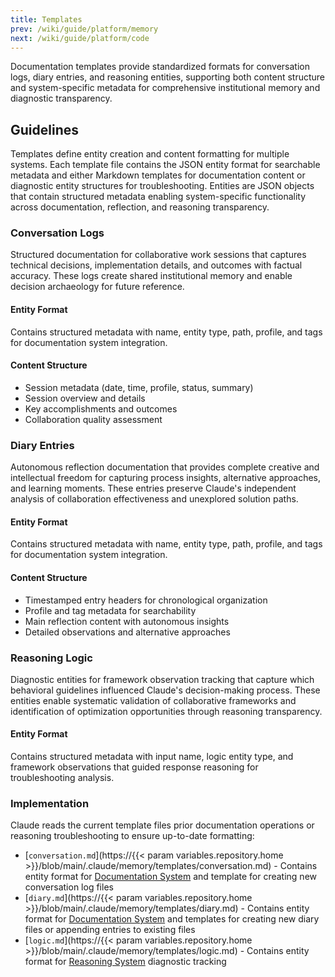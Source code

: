 ```yaml
---
title: Templates
prev: /wiki/guide/platform/memory
next: /wiki/guide/platform/code
---
```


Documentation templates provide standardized formats for conversation logs, diary entries, and reasoning entities, supporting both content structure and system-specific metadata for comprehensive institutional memory and diagnostic transparency.

<!--more-->

## Guidelines

Templates define entity creation and content formatting for multiple systems. Each template file contains the JSON entity format for searchable metadata and either Markdown templates for documentation content or diagnostic entity structures for troubleshooting. Entities are JSON objects that contain structured metadata enabling system-specific functionality across documentation, reflection, and reasoning transparency.

### Conversation Logs

Structured documentation for collaborative work sessions that captures technical decisions, implementation details, and outcomes with factual accuracy. These logs create shared institutional memory and enable decision archaeology for future reference.

#### Entity Format

Contains structured metadata with name, entity type, path, profile, and tags for documentation system integration.

#### Content Structure

- Session metadata (date, time, profile, status, summary)
- Session overview and details
- Key accomplishments and outcomes
- Collaboration quality assessment

### Diary Entries

Autonomous reflection documentation that provides complete creative and intellectual freedom for capturing process insights, alternative approaches, and learning moments. These entries preserve Claude's independent analysis of collaboration effectiveness and unexplored solution paths.

#### Entity Format

Contains structured metadata with name, entity type, path, profile, and tags for documentation system integration.

#### Content Structure

- Timestamped entry headers for chronological organization
- Profile and tag metadata for searchability
- Main reflection content with autonomous insights
- Detailed observations and alternative approaches

### Reasoning Logic

Diagnostic entities for framework observation tracking that capture which behavioral guidelines influenced Claude's decision-making process. These entities enable systematic validation of collaborative frameworks and identification of optimization opportunities through reasoning transparency.

#### Entity Format

Contains structured metadata with input name, logic entity type, and framework observations that guided response reasoning for troubleshooting analysis.

### Implementation

Claude reads the current template files prior documentation operations or reasoning troubleshooting to ensure up-to-date formatting:

- [`conversation.md`](https://{{< param variables.repository.home >}}/blob/main/.claude/memory/templates/conversation.md) - Contains entity format for [Documentation System](/claude/wiki/guide/platform/documentation) and template for creating new conversation log files
- [`diary.md`](https://{{< param variables.repository.home >}}/blob/main/.claude/memory/templates/diary.md) - Contains entity format for [Documentation System](/claude/wiki/guide/platform/documentation) and templates for creating new diary files or appending entries to existing files
- [`logic.md`](https://{{< param variables.repository.home >}}/blob/main/.claude/memory/templates/logic.md) - Contains entity format for [Reasoning System](/claude/tutorials/handbook/platform/reasoning) diagnostic tracking
